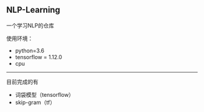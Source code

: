 ## NLP-Learning

一个学习NLP的仓库

使用环境：

- python=3.6
- tensorflow = 1.12.0
- cpu

------

目前完成的有

- 词袋模型（tensorflow）
- skip-gram（tf）